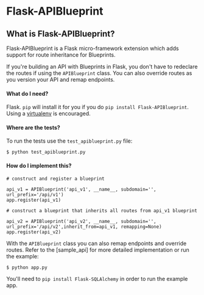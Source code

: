 Flask-APIBlueprint
==================

What is Flask-APIBlueprint?
-------------------------
Flask-APIBlueprint is a Flask micro-framework extension which adds support for
route inheritance for Blueprints.

If you're building an API with Blueprints in Flask, you don't have to redeclare the routes if using the `APIBlueprint` class. You can also override routes as you version your API and remap endpoints.

#### What do I need?

Flask. `pip` will install it for you if you do `pip install Flask-APIBlueprint`.
Using a [virtualenv](https://virtualenv.pypa.io/en/latest/) is encouraged.


#### Where are the tests?

To run the tests use the `test_apiblueprint.py` file:

```
$ python test_apiblueprint.py
```

#### How do I implement this?

```
# construct and register a blueprint

api_v1 = APIBlueprint('api_v1', __name__, subdomain='', url_prefix='/api/v1')
app.register(api_v1)

# construct a blueprint that inherits all routes from api_v1 blueprint

api_v2 = APIBlueprint('api_v2', __name__, subdomain='', url_prefix='/api/v2',inherit_from=api_v1, remapping=None)
app.register(api_v2)
```

With the `APIBlueprint` class you can also remap endpoints and override routes.
Refer to the [sample_api] for more detailed implementation or run the example:

```
$ python app.py
```

You'll need to `pip install Flask-SQLAlchemy` in order to run the example app. 
